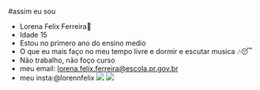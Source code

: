#assim eu sou 
- Lorena Felix Ferreira:girl:
- Idade 15 
- Estou no primero ano do ensino medio 
- O que eu mais faço no meu tempo livre e dormir e escutar musica 🎶😴
- Não trabalho, não foço curso
- meu email: lorena.felix.ferreira@escola.pr.gov.br
- meu insta:@lorennfelix
![](https://img.shields.io/badge/Scratch-4D97FF?style=for-the-badge&logo=Scratch&logoColor=white)
![](https://img.shields.io/badge/JavaScript-323330?style=for-the-badge&logo=javascript&logoColor=F7DF1E)
